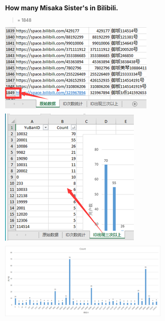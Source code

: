 ## How many Misaka Sister's in Bilibili.

>= 1848

![misaka](assets/001.png)

![misaka](assets/002.png)

![misaka](assets/003.png)

